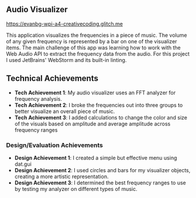 ## Audio Visualizer

https://evanbg-wpi-a4-creativecoding.glitch.me

This application visualizes the frequencies in a piece of music. 
The volume of any given frequency is represented by a bar on one of the visualizer items. 
The main challenge of this app was learning how to work with the Web Audio API to extract the frequency data from the audio.
For this project I used JetBrains' WebStorm and its built-in linting.

## Technical Achievements
- **Tech Achievement 1**: My audio visualizer uses an FFT analyzer for frequency analysis.
- **Tech Achievement 2**: I broke the frequencies out into three groups to better visualize an overall piece of music.
- **Tech Achievement 3**: I added calculations to change the color and size of the visuals based on amplitude and average amplitude across frequency ranges

### Design/Evaluation Achievements
- **Design Achievement 1**: I created a simple but effective menu using dat.gui
- **Design Achievement 2**: I used circles and bars for my visualizer objects, creating a more artistic representation.
- **Design Achievement 3**: I determined the best frequency ranges to use by testing my analyzer on different types of music.
